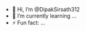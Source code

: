 - 👋 Hi, I’m @DipakSirsath312
- 🌱 I’m currently learning ...
- ⚡ Fun fact: ...
  

<!---
DipakSirsath312/DipakSirsath312 is a ✨ special ✨ repository because its `README.md` (this file) appears on your GitHub profile.
You can click the Preview link to take a look at your changes.
--->
